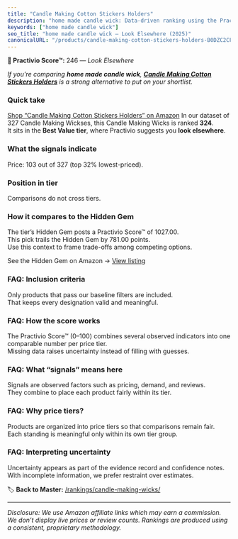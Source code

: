 ```yaml
---
title: "Candle Making Cotton Stickers Holders"
description: "home made candle wick: Data-driven ranking using the Practivio Score™. Positioned by quality, value, demand, findability, momentum."
keywords: ["home made candle wick"]
seo_title: "home made candle wick — Look Elsewhere (2025)"
canonicalURL: "/products/candle-making-cotton-stickers-holders-B0DZC2CFLX/"
---
```


**🚫 Practivio Score™:** 246 — _Look Elsewhere_


*If you're comparing **home made candle wick**, **[Candle Making Cotton Stickers Holders](https://www.amazon.com/dp/B0DZC2CFLX?tag=practivio-20)** is a strong alternative to put on your shortlist.*
### Quick take
[Shop “Candle Making Cotton Stickers Holders” on Amazon](https://www.amazon.com/dp/B0DZC2CFLX?tag=practivio-20)
In our dataset of 327 Candle Making Wickses, this Candle Making Wicks is ranked **324**.  
It sits in the **Best Value tier**, where Practivio suggests you **look elsewhere**.

### What the signals indicate
Price: 103 out of 327 (top 32% lowest-priced).  

### Position in tier
Comparisons do not cross tiers.

### How it compares to the Hidden Gem
The tier’s Hidden Gem posts a Practivio Score™ of 1027.00.  
This pick trails the Hidden Gem by 781.00 points.  
Use this context to frame trade-offs among competing options.  

See the Hidden Gem on Amazon → [View listing](https://www.amazon.com/dp/B097D7S6KB?tag=practivio-20)

### FAQ: Inclusion criteria
Only products that pass our baseline filters are included.  
That keeps every designation valid and meaningful.

### FAQ: How the score works
The Practivio Score™ (0–100) combines several observed indicators into one comparable number per price tier.  
Missing data raises uncertainty instead of filling with guesses.

### FAQ: What “signals” means here
Signals are observed factors such as pricing, demand, and reviews.  
They combine to place each product fairly within its tier.

### FAQ: Why price tiers?
Products are organized into price tiers so that comparisons remain fair.  
Each standing is meaningful only within its own tier group.

### FAQ: Interpreting uncertainty
Uncertainty appears as part of the evidence record and confidence notes.  
With incomplete information, we prefer restraint over estimates.


🏷️ **Back to Master:** [/rankings/candle-making-wicks/](/rankings/candle-making-wicks/)

---
_Disclosure: We use Amazon affiliate links which may earn a commission. We don’t display live prices or review counts. Rankings are produced using a consistent, proprietary methodology._
